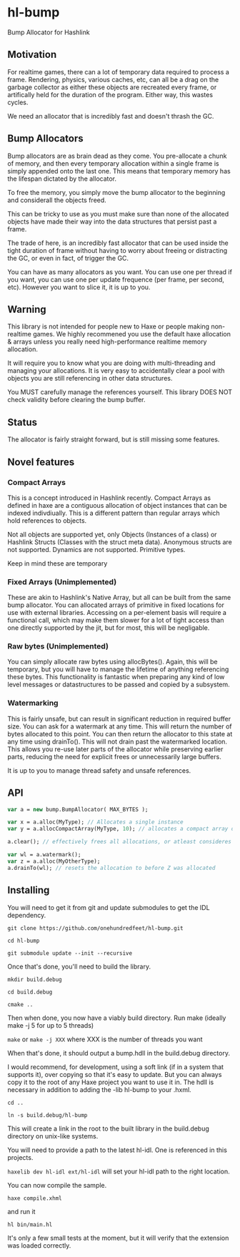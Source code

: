# hl-bump
Bump Allocator for Hashlink


## Motivation
For realtime games, there can a lot of temporary data required to process a frame.  Rendering, physics, various caches, etc, can all be a drag on the garbage collector as either these objects are recreated every frame, or artifically held for the duration of the program.  Either way, this wastes cycles.

We need an allocator that is incredibly fast and doesn't thrash the GC.

## Bump Allocators
Bump allocators are as brain dead as they come.  You pre-allocate a chunk of memory, and then every temporary allocation within a single frame is simply appended onto the last one.  This means that temporary memory has the lifespan dictated by the allocator.  

To free the memory, you simply move the bump allocator to the beginning and considerall the objects freed.

This can be tricky to use as you must make sure than none of the allocated objects have made their way into the data structures that persist past a frame.

The trade of here, is an incredibly fast allocator that can be used inside the tight duration of frame without having to worry about freeing or distracting the GC, or even in fact, of trigger the GC.

You can have as many allocators as you want. You can use one per thread if you want, you can use one per update frequence (per frame, per second, etc).  However you want to slice it, it is up to you.

## Warning
This library is not intended for people new to Haxe or people making non-realtime games.  We highly recommened you use the default haxe allocation & arrays unless you really need high-performance realtime memory allocation.

It will require you to know what you are doing with multi-threading and managing your allocations.  It is very easy to accidentally clear a pool with objects you are still referencing in other data structures.

You MUST carefully manage the references yourself.  This library DOES NOT check validity before clearing the bump buffer.

## Status
The allocator is fairly straight forward, but is still missing some features.

## Novel features
### Compact Arrays
This is a concept introduced in Hashlink recently.  Compact Arrays as defined in haxe are a contiguous allocation of object instances that can be indexed indivdiually. This is a different pattern than regular arrays which hold references to objects.

Not all objects are supported yet, only Objects (Instances of a class) or Hashlink Structs (Classes with the struct meta data).  Anonymous structs are not supported.  Dynamics are not supported.  Primitive types.

Keep in mind these are temporary 

### Fixed Arrays (Unimplemented)
These are akin to Hashlink's Native Array, but all can be built from the same bump allocator.  You can allocated arrays of primitive in fixed locations for use with external libraries.  Accessing on a per-element basis will require a functional call, which may make them slower for a lot of tight access than one directly supported by the jit, but for most, this will be negligable. 

### Raw bytes (Unimplemented)
You can simply allocate raw bytes using allocBytes().  Again, this will be temporary, but you will have to manage the lifetime of anything referencing these bytes.  This functionality is fantastic when preparing any kind of low level messages or datastructures to be passed and copied by a subsystem.

### Watermarking
This is fairly unsafe, but can result in significant reduction in required buffer size.  You can ask for a watermark at any time. This will return the number of bytes allocated to this point.  You can then return the allocator to this state at any time using drainTo().  This will not drain past the watermarked location.  This allows you re-use later parts of the allocator while preserving earlier parts, reducing the need for explicit frees or unnecessarily large buffers.

It is up to you to manage thread safety and unsafe references.

## API
```haxe
var a = new bump.BumpAllocator( MAX_BYTES );

var x = a.alloc(MyType); // Allocates a single instance
var y = a.allocCompactArray(MyType, 10); // allocates a compact array of 10 elements, still within the bymp allocator

a.clear(); // effectively frees all allocations, or atleast consideres them invalid

var wl = a.watermark();
var z = a.alloc(MyOtherType);
a.drainTo(wl); // resets the allocation to before Z was allocated
```
## Installing
You will need to get it from git and update submodules to get the IDL dependency.

`git clone https://github.com/onehundredfeet/hl-bump.git`

`cd hl-bump`

`git submodule update --init --recursive`

Once that's done, you'll need to build the library.  


`mkdir build.debug`

`cd build.debug`

`cmake ..`

Then when done, you now have a viably build directory. Run make (ideally make -j 5 for up to 5 threads)

`make` or `make -j XXX` where XXX is the number of threads you want

When that's done, it should output a bump.hdll in the build.debug directory.

I would recommend, for development, using a soft link (if in a system that supports it), over copying so that it's easy to update.  But you can always copy it to the root of any Haxe project you want to use it in.  The hdll is necessary in addition to adding the -lib hl-bump to your .hxml.

`cd ..`

`ln -s build.debug/hl-bump`

This will create a link in the root to the built library in the build.debug directory on unix-like systems.

You will need to provide a path to the latest hl-idl.  One is referenced in this projects.

`haxelib dev hl-idl ext/hl-idl` will set your hl-idl path to the right location.

You can now compile the sample.

`haxe compile.xhml`

and run it

`hl bin/main.hl`

It's only a few small tests at the moment, but it will verify that the extension was loaded correctly.



